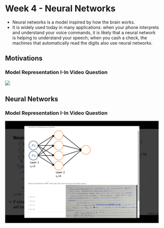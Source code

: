 # Week 4 - Neural Networks
- Neural networks is a model inspired by how the brain works.
- It is widely used today in many applications: when your phone interprets and understand your voice commands, 
  it is likely that a neural network is helping to understand your speech; 
  when you cash a check, the machines that automatically read the digits also use neural networks.

## Motivations
### Model Representation I-In Video Question
<img src="images/Model Representation I-In Video Question1.png" width="500">

## Neural Networks
### Model Representation I-In Video Question
<img src="images/Model Representation I-In Video Question.png" width="500">

